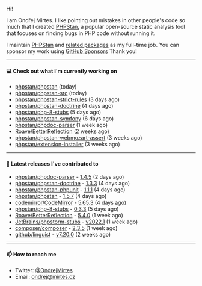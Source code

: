 Hi!

I am Ondřej Mirtes. I like pointing out mistakes in other people's code so much that I created [PHPStan](https://phpstan.org/), a popular open-source static analysis tool that focuses on finding bugs in PHP code without running it.

I maintain [PHPStan](https://github.com/phpstan/phpstan) and [related packages](https://github.com/phpstan/) as my full-time job. You can sponsor my work using [GitHub Sponsors](https://github.com/sponsors/ondrejmirtes) Thank you!

---

#### 💻 Check out what I'm currently working on

- [phpstan/phpstan](https://github.com/phpstan/phpstan) (today)
- [phpstan/phpstan-src](https://github.com/phpstan/phpstan-src) (today)
- [phpstan/phpstan-strict-rules](https://github.com/phpstan/phpstan-strict-rules) (3 days ago)
- [phpstan/phpstan-doctrine](https://github.com/phpstan/phpstan-doctrine) (4 days ago)
- [phpstan/php-8-stubs](https://github.com/phpstan/php-8-stubs) (5 days ago)
- [phpstan/phpstan-symfony](https://github.com/phpstan/phpstan-symfony) (6 days ago)
- [phpstan/phpdoc-parser](https://github.com/phpstan/phpdoc-parser) (1 week ago)
- [Roave/BetterReflection](https://github.com/Roave/BetterReflection) (2 weeks ago)
- [phpstan/phpstan-webmozart-assert](https://github.com/phpstan/phpstan-webmozart-assert) (3 weeks ago)
- [phpstan/extension-installer](https://github.com/phpstan/extension-installer) (3 weeks ago)

---

#### 🔭 Latest releases I've contributed to

- [phpstan/phpdoc-parser](https://github.com/phpstan/phpdoc-parser) - [1.4.5](https://github.com/phpstan/phpdoc-parser/releases/tag/1.4.5) (2 days ago)
- [phpstan/phpstan-doctrine](https://github.com/phpstan/phpstan-doctrine) - [1.3.3](https://github.com/phpstan/phpstan-doctrine/releases/tag/1.3.3) (4 days ago)
- [phpstan/phpstan-phpunit](https://github.com/phpstan/phpstan-phpunit) - [1.1.1](https://github.com/phpstan/phpstan-phpunit/releases/tag/1.1.1) (4 days ago)
- [phpstan/phpstan](https://github.com/phpstan/phpstan) - [1.5.7](https://github.com/phpstan/phpstan/releases/tag/1.5.7) (4 days ago)
- [codemirror/CodeMirror](https://github.com/codemirror/CodeMirror) - [5.65.3](https://github.com/codemirror/CodeMirror/releases/tag/5.65.3) (4 days ago)
- [phpstan/php-8-stubs](https://github.com/phpstan/php-8-stubs) - [0.3.3](https://github.com/phpstan/php-8-stubs/releases/tag/0.3.3) (5 days ago)
- [Roave/BetterReflection](https://github.com/Roave/BetterReflection) - [5.4.0](https://github.com/Roave/BetterReflection/releases/tag/5.4.0) (1 week ago)
- [JetBrains/phpstorm-stubs](https://github.com/JetBrains/phpstorm-stubs) - [v2022.1](https://github.com/JetBrains/phpstorm-stubs/releases/tag/v2022.1) (1 week ago)
- [composer/composer](https://github.com/composer/composer) - [2.3.5](https://github.com/composer/composer/releases/tag/2.3.5) (1 week ago)
- [github/linguist](https://github.com/github/linguist) - [v7.20.0](https://github.com/github/linguist/releases/tag/v7.20.0) (2 weeks ago)

---

#### 📫 How to reach me

- Twitter: [@OndrejMirtes](https://twitter.com/ondrejmirtes)
- Email: [ondrej@mirtes.cz](mailto:ondrej@mirtes.cz)
